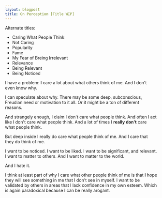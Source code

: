 ```yaml
---
layout: blogpost
title: On Perception [Title WIP]
---
```


Alternate titles:
- Caring What People Think
- Not Caring
- Popularity
- Fame
- My Fear of Breing Irrelevant
- Relevance
- Being Relevant
- Being Noticed

I have a problem: I care a lot about what others think of me. And I don't even know why.

I can speculate about why. There may be some deep, subconscious, Freudian need or motivation to it all. Or it might be a ton of different reasons.

And strangely enough, I claim I don't care what people think. And often I act like I don't care what people think. And a lot of times I **really don't** care what people think.

But deep inside I really do care what people think of me. And I care that they do think of me.

I want to be noticed. I want to be liked. I want to be significant, and relevant. I want to matter to others. And I want to matter to the world.

And I hate it.

I think at least part of why I care what other people think of me is that I hope they will see something in me that I don't see in myself. I want to be validated by others in areas that I lack confidence in my own esteem. Which is again paradoxical because I can be really arogant.

